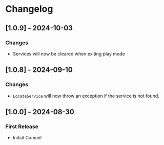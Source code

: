 # Changelog

## [1.0.9] - 2024-10-03
### Changes
- Services will now be cleared when exiting play mode

## [1.0.8] - 2024-09-10
### Changes
- `LocateService` will now throw an exception if the service is not found.

## [1.0.0] - 2024-08-30
### First Release
- Initial Commit